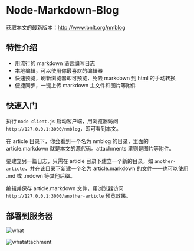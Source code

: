 Node-Markdown-Blog
==================

获取本文的最新版本：<http://www.bnlt.org/nmblog>

## 特性介绍 ##

- 用流行的 markdown 语言编写日志
- 本地编辑，可以使用你最喜欢的编辑器
- 快速预览，刷新浏览器即可预览，免去 markdown 到 html 的手动转换
- 便捷同步，一键上传 markdown 主文件和图片等附件

## 快速入门 ##

执行 `node client.js` 启动客户端，用浏览器访问 `http://127.0.0.1:3000/nmblog`，即可看到本文。

在 article 目录下，你会看到一个名为 nmblog 的目录，里面的 article.markdown 就是本文的源代码。attachments 里则是图片等附件。

要建立另一篇日志，只需在 article 目录下建立一个新的目录，如 `another-article`，并在该目录下新建一个名为 article.markdown 的文件——也可以使用 .md 或 .mdown 等其他后缀。

编辑并保存 article.markdown 文件，用浏览器访问 `http://127.0.0.1:3000/another-article` 预览效果。

## 部署到服务器 ##

![what](what)

![whatattachment](attachments/what)
